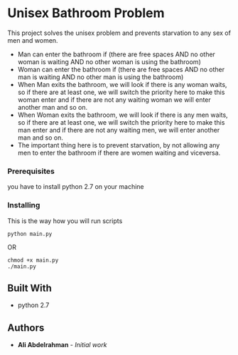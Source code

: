# Unisex Bathroom  Problem

This project solves the unisex problem and prevents starvation to any sex of men and women.

*  Man can enter the bathroom if (there are free spaces AND no other woman is waiting AND no other woman is using the bathroom)
*  Woman can enter the bathroom if (there are free spaces AND no other man is waiting AND no other man is using the bathroom)
*  When Man exits the bathroom, we will look if there is any woman waits, so if there are at least one, we will switch the priority here to make this woman enter and if there are not any waiting woman we will enter another man and so on.
*  When Woman exits the bathroom, we will look if there is any men waits, so if there are at least one, we will switch the priority here to make this man enter and if there are not any waiting men, we will enter another man and so on.
*  The important thing here is to prevent starvation, by not allowing any men to enter the bathroom if there are women waiting and viceversa.

### Prerequisites

you have to install python 2.7 on your machine

### Installing

This is the way how you will run scripts

```
python main.py
```

OR

```
chmod +x main.py
./main.py
```

## Built With

* python 2.7

## Authors

* **Ali Abdelrahman** - *Initial work*
